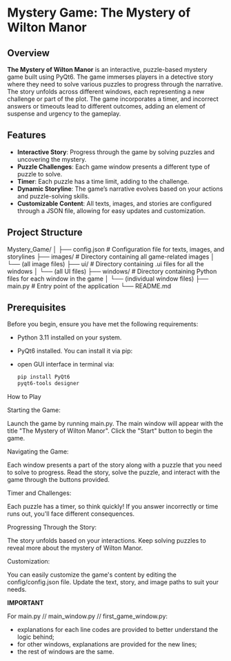 # Mystery Game: The Mystery of Wilton Manor

## Overview

**The Mystery of Wilton Manor** is an interactive, puzzle-based mystery game built using PyQt6. The game immerses players in a detective story where they need to solve various puzzles to progress through the narrative. The story unfolds across different windows, each representing a new challenge or part of the plot. The game incorporates a timer, and incorrect answers or timeouts lead to different outcomes, adding an element of suspense and urgency to the gameplay.

## Features

- **Interactive Story**: Progress through the game by solving puzzles and uncovering the mystery.
- **Puzzle Challenges**: Each game window presents a different type of puzzle to solve.
- **Timer**: Each puzzle has a time limit, adding to the challenge.
- **Dynamic Storyline**: The game’s narrative evolves based on your actions and puzzle-solving skills.
- **Customizable Content**: All texts, images, and stories are configured through a JSON file, allowing for easy updates and customization.

## Project Structure

Mystery_Game/
│
├── config.json # Configuration file for texts, images, and storylines
├── images/ # Directory containing all game-related images
│   └── (all image files)
├── ui/ # Directory containing .ui files for all the windows
│   └── (all UI files)
├── windows/ # Directory containing Python files for each window in the game
│   └── (individual window files)
├── main.py # Entry point of the application
└── README.md 


## Prerequisites

Before you begin, ensure you have met the following requirements:

- Python 3.11 installed on your system.
- PyQt6 installed. You can install it via pip:
- open GUI interface in terminal via:

  ```sh
  pip install PyQt6
  pyqt6-tools designer

How to Play

Starting the Game:

Launch the game by running main.py. The main window will appear with the title "The Mystery of Wilton Manor".
Click the "Start" button to begin the game.

Navigating the Game:

Each window presents a part of the story along with a puzzle that you need to solve to progress.
Read the story, solve the puzzle, and interact with the game through the buttons provided.

Timer and Challenges:

Each puzzle has a timer, so think quickly! If you answer incorrectly or time runs out, you'll face different consequences.

Progressing Through the Story:

The story unfolds based on your interactions. Keep solving puzzles to reveal more about the mystery of Wilton Manor.

Customization:

You can easily customize the game's content by editing the config/config.json file. Update the text, story, and image paths to suit your needs.

**IMPORTANT** 

For main.py // main_window.py // first_game_window.py:

- explanations for each line codes are provided to better understand the logic behind;
- for other windows, explanations are provided for the new lines;
- the rest of windows are the same.
